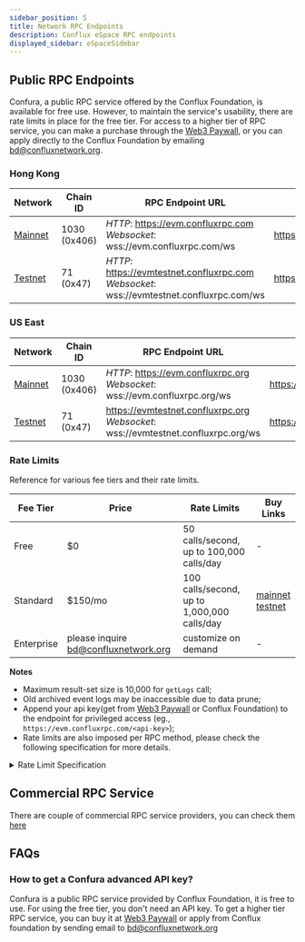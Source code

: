 ```yaml
---
sidebar_position: 5
title: Network RPC Endpoints
description: Conflux eSpace RPC endpoints
displayed_sidebar: eSpaceSidebar
---
```


## Public RPC Endpoints

Confura, a public RPC service offered by the Conflux Foundation, is available for free use. However, to maintain the service's usability, there are rate limits in place for the free tier. For access to a higher tier of RPC service, you can make a purchase through the [Web3 Paywall](../general/build/tools/web3paywall.md), or you can apply directly to the Conflux Foundation by emailing [bd@confluxnetwork.org](mailto:bd@confluxnetwork.org).

### Hong Kong

| Network             | Chain ID     | RPC Endpoint URL                                                                                    | Explorer                           |
| ------------------- | ------------ | --------------------------------------------------------------------------------------------------- | ---------------------------------- |
| [Mainnet](#mainnet) | 1030 (0x406) | *HTTP*: https://evm.confluxrpc.com<br/> *Websocket*: wss://evm.confluxrpc.com/ws              | https://evm.confluxscan.net        |
| [Testnet](#testnet) | 71 (0x47)    | *HTTP*: https://evmtestnet.confluxrpc.com<br/>*Websocket*: wss://evmtestnet.confluxrpc.com/ws | https://evmtestnet.confluxscan.net |

### US East

| Network             | Chain ID     | RPC Endpoint URL                                                                            | Explorer                          |
| ------------------- | ------------ | ------------------------------------------------------------------------------------------- | --------------------------------- |
| [Mainnet](#mainnet) | 1030 (0x406) | *HTTP*: https://evm.confluxrpc.org<br/>*Websocket*: wss://evm.confluxrpc.org/ws       | https://evm.confluxscan.io        |
| [Testnet](#testnet) | 71 (0x47)    | https://evmtestnet.confluxrpc.org<br/>*Websocket*: wss://evmtestnet.confluxrpc.org/ws | https://evmtestnet.confluxscan.io |

### Rate Limits

Reference for various fee tiers and their rate limits.

| Fee Tier   | Price                                | Rate Limits                                 | Buy Links                                                                                                                                                                                                                                    |
| ---------- | ------------------------------------ | ------------------------------------------- | -------------------------------------------------------------------------------------------------------------------------------------------------------------------------------------------------------------------------------------------- |
| Free       | $0                                   | 50 calls/second, up to  100,000 calls/day   | -                                                                                                                                                                                                                                            |
| Standard   | $150/mo                              | 100 calls/second, up to 1,000,000 calls/day | [mainnet](https://confluxhub.io/payment/consumer/app/subscription/0x33A9451ee070d750a077C93f71D2cFcD0180Fa7D) <br/> [testnet](https://test.confluxhub.io/payment/consumer/app/subscription/0x4805C5B2741088B8458ed781083eA8940186E477) |
| Enterprise | please inquire bd@confluxnetwork.org | customize on demand                         | -                                                                                                                                                                                                                                            |

**Notes**
- Maximum result-set size is 10,000 for `getLogs` call;
- Old archived event logs may be inaccessible due to data prune;
- Append your api key(get from [Web3 Paywall](../general/build/tools/web3paywall.md) or Conflux Foundation) to the endpoint for privileged access (eg., `https://evm.confluxrpc.com/<api-key>`);
- Rate limits are also imposed per RPC method, please check the following specification for more details.

<details>
<summary>Rate Limit Specification</summary>

| RPC Method          | Free tier                                | Standard Tier                                 | Comment                                                                                   |
| ------------------- | ---------------------------------------- | --------------------------------------------- | ----------------------------------------------------------------------------------------- |
| all                 | QPS < 50; <br/> daily total < 100k | QPS < 100; <br/> daily total < 1million | overall RPC requests                                                                      |
| eth_getLogs         | QPS < 5                                  | QPS < 20                                      | -                                                                                         |
| eth_call            | QPS < 5                                  | QPS < 50                                      | -                                                                                         |
| eth_getBlockBy*     | QPS < 5                                  | QPS < 20                                      | includes: <br/> `eth_getBlockByHash`, <br/>`eth_getBlockByNumber`             |
| eth_getTransaction* | QPS < 5                                  | QPS < 20                                      | includes: <br/> `eth_getTransactionByHash`, <br/> `eth_getTransactionReceipt` |
| debug RPC           | not supported                            | QPS < 20                                      | includes: <br/> `parity_getBlockReceipts` etc.                                      |
| trace RPC           | not supported                            | QPS < 20                                      | includes: <br/> `trace_block`, `trace_filter`, `trace_transaction`                  |
| filter API          | not supported                            | supported                                     | includes: <br/> `eth_newFilter`, `eth_getFilterChanges` etc.                        |

</details>

## Commercial RPC Service

There are couple of commercial RPC service providers, you can check them [here](./build/infrastructure/RPC-Provider.md)

## FAQs

### How to get a Confura advanced API key?

Confura is a public RPC service provided by Conflux Foundation, it is free to use. For using the free tier, you don't need an API key. To get a higher tier RPC service, you can buy it at [Web3 Paywall](../general/build/tools/web3paywall.md) or apply from Conflux foundation by sending email to [bd@confluxnetwork.org](bd@confluxnetwork.org)
